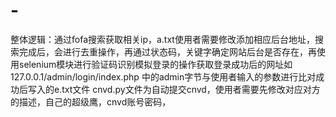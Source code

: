 # -
整体逻辑：通过fofa搜索获取相关ip，a.txt使用者需要修改添加相应后台地址，搜索完成后，会进行去重操作，再通过状态码，关键字确定网站后台是否存在，再使用selenium模块进行验证码识别模拟登录的操作获取登录成功后的网址如127.0.0.1/admin/login/index.php 中的admin字节与使用者输入的参数进行比对成功后写入的e.txt文件
cnvd.py文件为自动提交cnvd，使用者需要先修改对应对方的描述，自己的超级鹰，cnvd账号密码，

